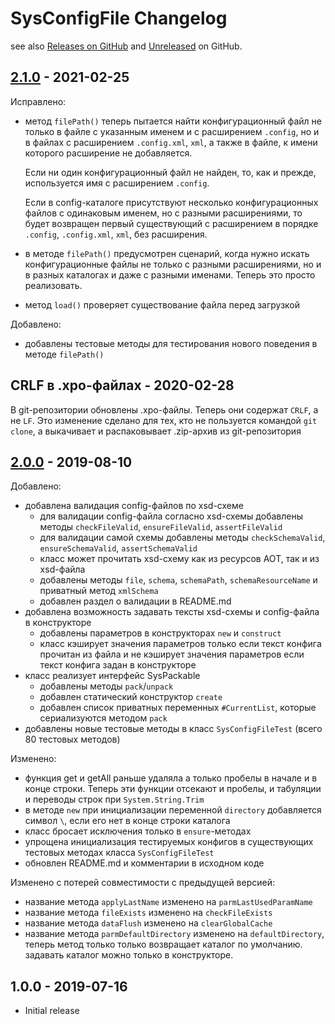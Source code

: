 # SysConfigFile Changelog

see also [Releases on GitHub](https://github.com/mazzy-ax/SysConfigFile/releases) and [Unreleased](https://github.com/mazzy-ax/SysEventLog/compare/2.1.0...main) on GitHub.

## [2.1.0](https://github.com/mazzy-ax/SysConfigFile/compare/2.0.0...2.1.0) - 2021-02-25

Исправлено:

* метод `filePath()` теперь пытается найти конфигурационный файл не только в файле с указанным именем и с расширением `.config`,
  но и в файлах с расширением `.config.xml`, `xml`, а также в файле, к имени которого расширение не добавляется.

  Если ни один конфигурационный файл не найден, то, как и прежде, используется имя с расширением `.config`.

  Если в config-каталоге присутствуют несколько конфигурационных файлов с одинаковым именем, но с разными расширениями,
  то будет возвращен первый существующий с расширением в порядке `.config`, `.config.xml`, `xml`, без расширения.

* в методе `filePath()` предусмотрен сценарий, когда нужно искать конфигурационные файлы не только с разными расширениями,
  но и в разных каталогах и даже с разными именами. Теперь это просто реализовать.

* метод `load()` проверяет существование файла перед загрузкой

Добавлено:

* добавлены тестовые методы для тестирования нового поведения в методе `filePath()`

## CRLF в .xpo-файлах - 2020-02-28

В git-репозитории обновлены .xpo-файлы. Теперь они содержат `CRLF`, а не `LF`.
Это изменение сделано для тех, кто не пользуется командой `git clone`, а выкачивает и распаковывает .zip-архив из git-репозитория

## [2.0.0](https://github.com/mazzy-ax/SysConfigFile/compare/1.0.0...2.0.0) - 2019-08-10

Добавлено:

* добавлена валидация config-файлов по xsd-схеме
  * для валидации config-файла согласно xsd-схемы добавлены методы `checkFileValid`, `ensureFileValid`, `assertFileValid`
  * для валидации самой схемы добавлены методы `checkSchemaValid`, `ensureSchemaValid`, `assertSchemaValid`
  * класс может прочитать xsd-схему как из ресурсов AOT, так и из xsd-файла
  * добавлены методы `file`, `schema`, `schemaPath`, `schemaResourceName` и приватный метод `xmlSchema`
  * добавлен раздел о валидации в README.md
* добавлена возможность задавать тексты xsd-схемы и config-файла в конструкторе
  * добавлены параметров в конструкторах `new` и `construct`
  * класс кэширует значения параметров только если текст конфига прочитан из файла и не кэширует значения параметров если текст конфига задан в конструкторе
* класс реализует интерфейс SysPackable
  * добавлены методы `pack`/`unpack`
  * добавлен статический конструктор `create`
  * добавлен список приватных переменных `#CurrentList`, которые сериализуются методом `pack`
* добавлены новые тестовые методы в класс `SysConfigFileTest` (всего 80 тестовых методов)

Изменено:

* функция get и getAll раньше удаляла а только пробелы в начале и в конце строки. Теперь эти функции отсекают и пробелы, и табуляции и переводы строк при `System.String.Trim`
* в методе `new` при инициализации переменной `directory` добавляется символ `\`, если его нет в конце строки каталога
* класс бросает исключения только в `ensure`-методах
* упрощена инициализация тестируемых конфигов в существующих тестовых методах класса `SysConfigFileTest`
* обновлен README.md и комментарии в исходном коде

Изменено с потерей совместимости с предыдущей версией:

* название метода `applyLastName` изменено на `parmLastUsedParamName`
* название метода `fileExists` изменено на `checkFileExists`
* название метода `dataFlush` изменено на `clearGlobalCache`
* название метода `parmDefaultDirectory` изменено на `defaultDirectory`, теперь метод только только возвращает каталог по умолчанию. задавать каталог можно только в конструкторе.

## 1.0.0 - 2019-07-16

* Initial release
